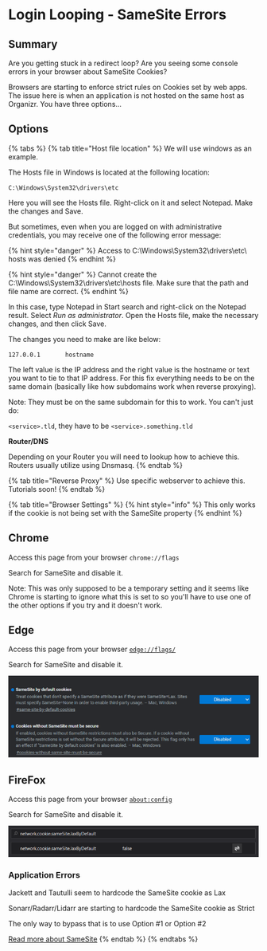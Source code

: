 # Login Looping - SameSite Errors

## Summary

Are you getting stuck in a redirect loop?  Are you seeing some console errors in your browser about SameSite Cookies?

Browsers are starting to enforce strict rules on Cookies set by web apps. The issue here is when an application is not hosted on the same host as Organizr. You have three options...

## Options

{% tabs %}
{% tab title="Host file location" %}
We will use windows as an example.

The Hosts file in Windows is located at the following location:

```text
C:\Windows\System32\drivers\etc
```

Here you will see the Hosts file. Right-click on it and select Notepad. Make the changes and Save.

But sometimes, even when you are logged on with administrative credentials, you may receive one of the following error message:

{% hint style="danger" %}
Access to C:\Windows\System32\drivers\etc\ hosts was denied
{% endhint %}

{% hint style="danger" %}
Cannot create the C:\Windows\System32\drivers\etc\hosts file. Make sure that the path and file name are correct.
{% endhint %}

In this case, type Notepad in Start search and right-click on the Notepad result. Select _Run as administrator_. Open the Hosts file, make the necessary changes, and then click Save.

The changes you need to make are like below:

```text
127.0.0.1       hostname
```

The left value is the IP address and the right value is the hostname or text you want to tie to that IP address. For this fix everything needs to be on the same domain \(basically like how subdomains work when reverse proxying\).

Note: They must be on the same subdomain for this to work. You can't just do:

 `<service>.tld`, they have to be `<service>.something.tld`

**Router/DNS**

Depending on your Router you will need to lookup how to achieve this.  Routers usually utilize using Dnsmasq.
{% endtab %}

{% tab title="Reverse Proxy" %}
Use specific webserver to achieve this.  Tutorials soon!
{% endtab %}

{% tab title="Browser Settings" %}
{% hint style="info" %}
This only works if the cookie is not being set with the SameSite property
{% endhint %}

## Chrome

Access this page from your browser  `chrome://flags`

Search for SameSite and disable it.

Note: This was only supposed to be a temporary setting and it seems like Chrome is starting to ignore what this is set to so you'll have to use one of the other options if you try and it doesn't work.

## **Edge**

Access this page from your browser [`edge://flags/`](edge://flags/) 

Search for SameSite and disable it.

![Edge settings](../../.gitbook/assets/image%20%2814%29.png)

## **FireFox**

Access this page from your browser [`about:config`](edge://flags/)

Search for SameSite and disable it.

![Firefox settings](../../.gitbook/assets/image%20%284%29.png)

### **Application Errors**

Jackett and Tautulli seem to hardcode the SameSite cookie as Lax

Sonarr/Radarr/Lidarr are starting to hardcode the SameSite cookie as Strict

The only way to bypass that is to use Option \#1 or Option \#2

 [Read more about SameSite](https://web.dev/samesite-cookies-explained/)
{% endtab %}
{% endtabs %}

